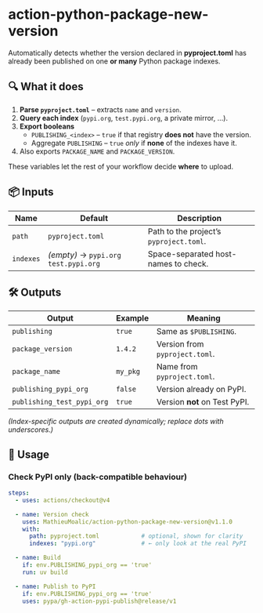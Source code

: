 # action-python-package-new-version

Automatically detects whether the version declared in **pyproject.toml** has
already been published on one **or many** Python package indexes.

## 🔍 What it does

1. **Parse `pyproject.toml`** – extracts `name` and `version`.  
2. **Query each index** (`pypi.org`, `test.pypi.org`, a private mirror, …).  
3. **Export booleans**  
   * `PUBLISHING_<index>` – `true` if that registry **does not** have the
     version.  
   * Aggregate `PUBLISHING` – `true` *only* if **none** of the indexes have it.  
4. Also exports `PACKAGE_NAME` and `PACKAGE_VERSION`.

These variables let the rest of your workflow decide **where** to upload.

## 📦 Inputs

| Name    | Default              | Description |
|---------|----------------------|-------------|
| `path`  | `pyproject.toml`     | Path to the project’s `pyproject.toml`. |
| `indexes` | *(empty)* → `pypi.org test.pypi.org` | Space-separated host-names to check. |

## 🛠 Outputs

| Output                      | Example | Meaning |
|-----------------------------|---------|---------|
| `publishing`                | `true`  | Same as `$PUBLISHING`. |
| `package_version`           | `1.4.2` | Version from `pyproject.toml`. |
| `package_name`              | `my_pkg`| Name from `pyproject.toml`. |
| `publishing_pypi_org`       | `false` | Version already on PyPI. |
| `publishing_test_pypi_org`  | `true`  | Version **not** on Test PyPI. |

*(Index-specific outputs are created dynamically; replace dots with underscores.)*

## 🚀 Usage

### Check **PyPI only** (back-compatible behaviour)

```yaml
steps:
  - uses: actions/checkout@v4

  - name: Version check
    uses: MathieuMoalic/action-python-package-new-version@v1.1.0
    with:
      path: pyproject.toml            # optional, shown for clarity
      indexes: "pypi.org"             # ← only look at the real PyPI

  - name: Build
    if: env.PUBLISHING_pypi_org == 'true'
    run: uv build

  - name: Publish to PyPI
    if: env.PUBLISHING_pypi_org == 'true'
    uses: pypa/gh-action-pypi-publish@release/v1
